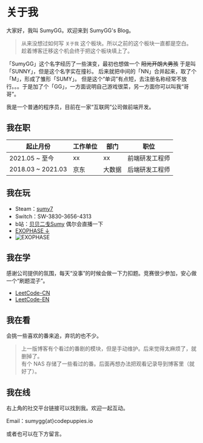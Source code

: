 # 关于我

大家好，我叫 SumyGG。欢迎来到 SumyGG's Blog。

> 从来没想过如何写 `关于我` 这个板块。所以之前的这个板块一直都是空白。
> 趁着博客迁移这个机会终于把这个板块填上了。

「SumyGG」这个名字经历了一些演变，最初也想做一个 ~~阳光开朗大男孩~~ 于是叫「SUNNY」，但是这个名字实在撞衫。
后来就把中间的「NN」合并起来，取了个「M」，形成了雏形「SUMY」。
但是这个“单词”有点短，去注册名称经常不放行。。。于是加了个「GG」，一方面说明自己游戏很菜，另一方面你可以叫我“哥哥”。

我是一个普通的程序员，目前在一家“互联网”公司做前端开发。

## 我在职

| 起止月份              | 工作单位 | 部门  | 职位      |
|-------------------|------|-----|---------|
| 2021.05 ~ 至今      | xx   | xx  | 前端研发工程师 |
| 2018.03 ~ 2021.03 | 京东   | 大数据 | 后端研发工程师 |

## 我在玩

- Steam：[sumy7](https://steamcommunity.com/id/sumy7/)
- Switch：SW-3830-3656-4313
- b站：[贝贝二戋Sumy](https://space.bilibili.com/2085386) 偶尔会直播一下
- [EXOPHASE ↓](https://www.exophase.com/user/sumy/)
- ![EXOPHASE](https://card.exophase.com/2/0/11434.png)

## 我在学

感谢公司提供的氛围，每天“没事”的时候会做一下力扣题。竞赛很少参加，安心做一个“刷题混子”。

- [LeetCode-CN](https://leetcode.cn/u/sumy7/)
- [LeetCode-EN](https://leetcode.com/sumy/)

## 我在看

会挑一些喜欢的番来追，弃坑的也不少。

> 上一版博客有个看过的番剧的模块，但是手动维护。后来觉得太麻烦了，就删掉了。  
> 有个 NAS 存储了一些看过的番。后面再想办法把观看记录导到博客里（就好了）。

## 我在线

右上角的社交平台链接可以找到我。欢迎一起互动。

Email：sumygg{at}codepuppies.io

或者也可以在下方留言。
